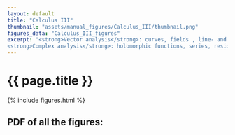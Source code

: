 ```yaml
---
layout: default
title: "Calculus III"
thumbnail: "assets/manual_figures/Calculus_III/thumbnail.png"
figures_data: "Calculus_III_figures"
excerpt: "<strong>Vector analysis</strong>: curves, fields , line- and surface integrals... <br>
<strong>Complex analysis</strong>: holomorphic functions, series, residue theorem..."  
---
```

<h1>{{ page.title }}</h1>

{% include figures.html %}

<h2>PDF of all the figures:</h2>

<html>
  <head>
    <meta charset="utf-8" />
        <meta name="viewport" content="width=device-width">
  </head>
  <body>
    <object data="{{ site.baseurl }}/assets/generated_figures/Calculus_III/Calculus_III.pdf" type="application/pdf" style="min-height:100vh;width:100%"></object>
  </body>
</html>


